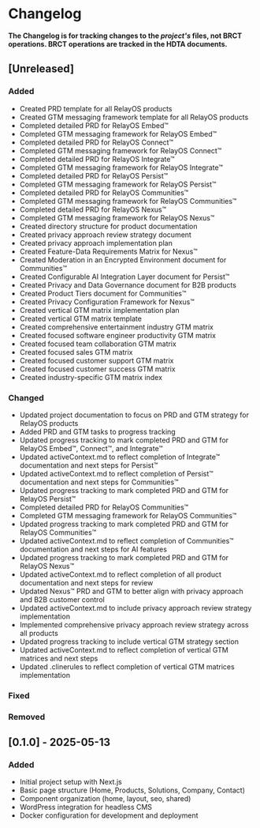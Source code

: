 # Changelog

**The Changelog is for tracking changes to the *project's* files, not BRCT operations. BRCT operations are tracked in the HDTA documents.**

## [Unreleased]

### Added
- Created PRD template for all RelayOS products
- Created GTM messaging framework template for all RelayOS products
- Completed detailed PRD for RelayOS Embed™
- Completed GTM messaging framework for RelayOS Embed™
- Completed detailed PRD for RelayOS Connect™
- Completed GTM messaging framework for RelayOS Connect™
- Completed detailed PRD for RelayOS Integrate™
- Completed GTM messaging framework for RelayOS Integrate™
- Completed detailed PRD for RelayOS Persist™
- Completed GTM messaging framework for RelayOS Persist™
- Completed detailed PRD for RelayOS Communities™
- Completed GTM messaging framework for RelayOS Communities™
- Completed detailed PRD for RelayOS Nexus™
- Completed GTM messaging framework for RelayOS Nexus™
- Created directory structure for product documentation
- Created privacy approach review strategy document
- Created privacy approach implementation plan
- Created Feature-Data Requirements Matrix for Nexus™
- Created Moderation in an Encrypted Environment document for Communities™
- Created Configurable AI Integration Layer document for Persist™
- Created Privacy and Data Governance document for B2B products
- Created Product Tiers document for Communities™
- Created Privacy Configuration Framework for Nexus™
- Created vertical GTM matrix implementation plan
- Created vertical GTM matrix template
- Created comprehensive entertainment industry GTM matrix
- Created focused software engineer productivity GTM matrix
- Created focused team collaboration GTM matrix
- Created focused sales GTM matrix
- Created focused customer support GTM matrix
- Created focused customer success GTM matrix
- Created industry-specific GTM matrix index

### Changed
- Updated project documentation to focus on PRD and GTM strategy for RelayOS products
- Added PRD and GTM tasks to progress tracking
- Updated progress tracking to mark completed PRD and GTM for RelayOS Embed™, Connect™, and Integrate™
- Updated activeContext.md to reflect completion of Integrate™ documentation and next steps for Persist™
- Updated activeContext.md to reflect completion of Persist™ documentation and next steps for Communities™
- Updated progress tracking to mark completed PRD and GTM for RelayOS Persist™
- Completed detailed PRD for RelayOS Communities™
- Completed GTM messaging framework for RelayOS Communities™
- Updated progress tracking to mark completed PRD and GTM for RelayOS Communities™
- Updated activeContext.md to reflect completion of Communities™ documentation and next steps for AI features
- Updated progress tracking to mark completed PRD and GTM for RelayOS Nexus™
- Updated activeContext.md to reflect completion of all product documentation and next steps for review
- Updated Nexus™ PRD and GTM to better align with privacy approach and B2B customer control
- Updated activeContext.md to include privacy approach review strategy implementation
- Implemented comprehensive privacy approach review strategy across all products
- Updated progress tracking to include vertical GTM strategy section
- Updated activeContext.md to reflect completion of vertical GTM matrices and next steps
- Updated .clinerules to reflect completion of vertical GTM matrices implementation

### Fixed

### Removed

## [0.1.0] - 2025-05-13
### Added
- Initial project setup with Next.js
- Basic page structure (Home, Products, Solutions, Company, Contact)
- Component organization (home, layout, seo, shared)
- WordPress integration for headless CMS
- Docker configuration for development and deployment

